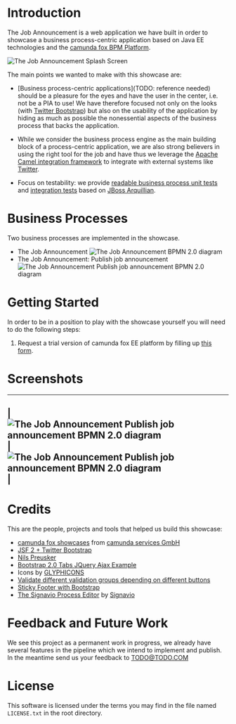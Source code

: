 # Introduction

The Job Announcement is a web application we have built in order to showcase a business process-centric
application based on Java EE technologies and the [camunda fox BPM Platform](http://www.camunda.com/fox).

![The Job Announcement Splash Screen][1]

The main points we wanted to make with this showcase are:

* [Business process-centric applications](TODO: reference needed) should be a pleasure for the eyes and have the user in the center, i.e. not be a PIA to use!
We have therefore focused not only on the looks (with [Twitter Bootstrap](http://twitter.github.com/bootstrap/)) but also
on the usability of the application by hiding as much as possible the nonessential aspects of the business process that backs
the application.

* While we consider the business process engine as the main building block of a process-centric application,
we are also strong believers in using the right tool for the job and have thus we leverage the [Apache Camel
integration framework](http://camel.apache.org/) to integrate with external systems like [Twitter](https://twitter.com/TheJobAnnouncer).

* Focus on testability: we provide [readable business process unit tests](https://bitbucket.org/plexiti/the-job-announcement-fox/src/64c9cfc28413/src/test/java/com/camunda/fox/showcase/jobannouncement/process/JobAnnouncementTest.java)
and [integration tests](https://bitbucket.org/plexiti/the-job-announcement-fox/src/64c9cfc28413/src/test/java/com/camunda/fox/showcase/jobannouncement/process/ProcessDeploymentAndStartIT.java) based on [JBoss Arquillian](http://www.jboss.org/arquillian.html).

# Business Processes

Two business processes are implemented in the showcase.

* The Job Announcement
![The Job Announcement BPMN 2.0 diagram][2]
* The Job Announcement: Publish job announcement
![The Job Announcement Publish job announcement BPMN 2.0 diagram][3]

# Getting Started

In order to be in a position to play with the showcase yourself you will need to do the following steps:

1. Request a trial version of camunda fox EE platform by filling up [this form](http://www.camunda.com/fox/trial/?).

# Screenshots

-------------------------------------------------
| ![The Job Announcement Publish job announcement BPMN 2.0 diagram][3]		| ![The Job Announcement Publish job announcement BPMN 2.0 diagram][3]		|
-------------------------------------------------

# Credits

This are the people, projects and tools that helped us build this showcase:

* [camunda fox showcases](https://bitbucket.org/camunda/fox-showcases/) from [camunda services GmbH](http://www.camunda.com/)
* [JSF 2 + Twitter Bootstrap](http://rkovacevic.blogspot.co.at/2012/05/jsf-2-twitter-bootstrap.html)
* [Nils Preusker](http://www.nilspreusker.de/)
* [Bootstrap 2.0 Tabs JQuery Ajax Example](http://www.mightywebdeveloper.com/coding/bootstrap-2-tabs-jquery-load-content/)
* Icons by [GLYPHICONS](http://glyphicons.com/)
* [Validate different validation groups depending on different buttons](http://www.dirkreske.de/button-based-bean-validation/)
* [Sticky Footer with Bootstrap](https://gist.github.com/1855032)
* [The Signavio Process Editor](http://www.signavio.com/en/products/overview.html) by [Signavio](http://www.signavio.com/)

# Feedback and Future Work

We see this project as a permanent work in progress, we already have several features in the pipeline which
we intend to implement and publish. In the meantime send us your feedback to <TODO@TODO.COM>

# License

This software is licensed under the terms you may find in the file named `LICENSE.txt` in the root directory.

[1]: https://bitbucket.org/plexiti/the-job-announcement-fox/downloads/the-job-announcement-showcase-splash-screen.png
[2]: https://bitbucket.org/plexiti/the-job-announcement-fox/downloads/Stellenausschreibung-Ebene-Engine.png
[3]: https://bitbucket.org/plexiti/the-job-announcement-fox/downloads/Stellenausschreibung-Ebene-Durchfuehrung-Engine.png